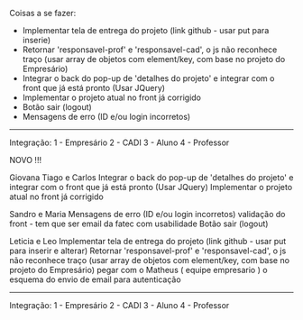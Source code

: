 Coisas a se fazer:

- Implementar tela de entrega do projeto (link github - usar put para inserie)
- Retornar 'responsavel-prof' e 'responsavel-cad', o js não reconhece traço (usar array de objetos com element/key, com base no projeto do Empresário)
- Integrar o back do pop-up de 'detalhes do projeto' e integrar com o front que já está pronto (Usar JQuery)
- Implementar o projeto atual no front já corrigido
- Botão sair (logout)
- Mensagens de erro (ID e/ou login incorretos)


__________________
Integração: 
1 - Empresário
2 - CADI
3 - Aluno
4 - Professor


NOVO !!!

Giovana Tiago e Carlos
Integrar o back do pop-up de 'detalhes do projeto' e integrar com o front que já está pronto (Usar JQuery)
Implementar o projeto atual no front já corrigido



Sandro e Maria
Mensagens de erro (ID e/ou login incorretos)
validação do front - tem que ser email da fatec com usabilidade
Botão sair (logout)


Leticia e Leo
Implementar tela de entrega do projeto (link github - usar put para inserir e alterar)
Retornar 'responsavel-prof' e 'responsavel-cad', o js não reconhece traço (usar array de objetos com element/key, com base no projeto do Empresário)
pegar com o Matheus ( equipe empresario ) o esquema do envio de email para autenticação

__________________
Integração: 
1 - Empresário
2 - CADI
3 - Aluno
4 - Professor
